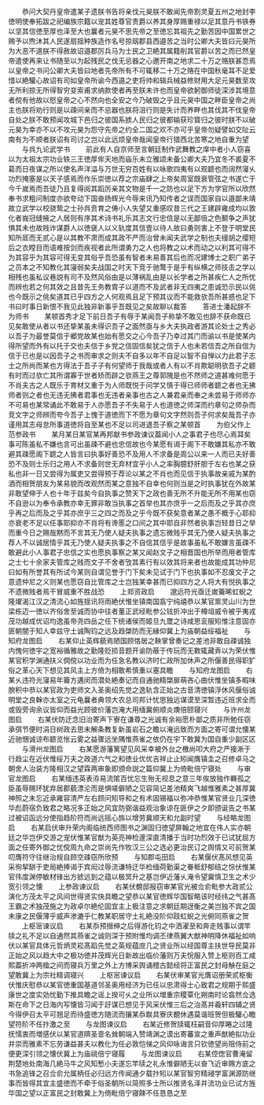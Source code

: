 <!-- { "loadSidebar": true } -->
　　恭问大契丹皇帝遣某子遗朕书告将亲伐元昊朕不敢闻先帝割灵夏五州之地封李徳明使奉拓跋之祀编族宗籍以宠其姓尊官贵爵以养其身厚赐重禄以足其意丹书铁券以坚其信徳至厚也泽至大也曩者元昊不思先帝之至徳忘其祖先之勤苦因中国累世之赐予以煦沐其人民遂扇揺种族造作名号掠刼郡县西邉苦之当时公卿大夫皆曰元昊所为大恶不道朕不得赦故诏邉郡厉兵马为士民之卫絶其属籍削其官爵以苦之而已然皇帝遣使再来让书随至以为起残民之伐无忌器之心邀开南之地求二十万之赂朕甚恧焉以皇帝之书问公卿大夫皆曰地者先帝所有不可辄移二十万之赂在中国秋毫耳不足爱惜以絶驩心故诏有司如皇帝所谕今西邉之吏将帅和辑兵械益修财用大足元昊数至攻无所利掠无所得智穷变索甫求纳款使者再至朕未许也而皇帝欲躬御师徒深涉其境意者傥有他故以怒皇帝之心不然向也全安之今乃破毁之乎且元昊中国之畔臣皇帝之尚主也朕将劝行则是以疎间亲而不忌器也朕将沮行则是失计而养畔也其伐其不伐皇帝自处之朕不敢预闻攻城下邑归之彼国系掳人民归之彼都输获珍寳归之彼时朕不以破元昊为幸亦不以不攻元昊为怨守先帝之约全二国之欢不亦可乎皇帝勿疑譬如交阯云南有为不顺者朕诏有司讨之岂以此远烦皇帝哉闻皇帝行猎西北苦寒之地自重为望
　　与呉九论武学书
　　前此有人自京师至言朝廷制作武舞教之庠中者小人窃喜以为太祖太宗功业轶三王徳厚侔天地而庙乐未立雅颂未备公卿大夫乃宜冬不裘夏不葛而日夜谋之所以使名声洋溢与万世无穷百姓有以咏歌四夷有以观聼也而阔然寖乆功烈掩塞是以天子感焉而作乐崇徳以荐之宗庙肆之上帝矣周室既衰管弦之书遂亡于今千嵗焉而吾徒乃且复得阅其蹈厉亲其文物是千一之防也以足下方为学官所以欣然奉书求粗问制度亦欲夸动下国奋扬辉光今辱来讯乃知传者之误而国家自以邉鄙未靖故立武学以校骁鸷之士孙呉贲育之俦小人失望又重感叹昔三代之王建辟雍成均以敦化者峩冠缝掖之人居则有序其术诗书礼乐其志文行忠信是以无鄙倍之色鬭争之声犹惧其未也故贱诈谋爵人以徳襃人以义轨度其信壹以待人故曰勇则害上不登于明堂民知所厎而无贰心是以其教不肃而成其政不严而治曾未闻夫武学之制也夫缦胡之缨短后之衣瞠目而语难按剑而疾视者此所谓勇力之人也将教之以术而动之以利其可得不为其容乎为其容可得无变其俗乎吾恐虽有智者未易善其后也而况建博士之职广弟子之员本之不知教化其寖弱矣夫战国之时天下竞于驰鹜于是乎有纵横之师技击之学以相残也虽私议巷説有司不及然风俗由是以薄祸乱由是以长学者之所甚疾仁人之所忧而辨也若之何其效之且昔先王务教胄子以道而不及武者非无四夷之患诚恐示民以佻也今既示之佻矣道其已乎四方之人何观焉且足下预其议而不能救欤吾所甚惑也足下书曰时事日新恨不我见此独非新事乎吾既见之矣故聊以裁答
　　答进士潘起辞不为师书
　　某顿首秀才足下前日吾子有辱于某闻吾子称挚不敢见也辞不获命既已见矣敢使从者以书还挚某虽未得识吾子之面然亟与乡大夫执政者游其论处士之秀必以吾子为最誉莫信于郷党故某也始有愿交之心今吾子乃幸过其门而谕以书是使某内得所望而外有以托于交也夫信于乡党之信固信矣犹之信于人也未若信吾之所自信为信于已也是以因吾子之书而审求之则夫不自多以年不自足以智不自惮以力此君子志士之所尚而某也方得法于吾子子有何望师于我哉或者人有以不肖欺聪明欤吾子之聼有时而过欤亡其所谓寡于世者矫而辟之欤燕王之尊郭隗是也不然师之道甚难何愿于不肖夫古之人既乐于育材又重于为人师既悦于问学又慎于得已师师者聼之者也无拂师者则之者也无违无拂者君事也无违者亲事也古之人兼君亲而奉之未尝易于师师亦不可易也某常诵此不敢易于人亦愿吾子不失易于人也道徳之师深而约章句之师杂而竞文字之师辨而夸今吾子上愧于道徳而下不愿为章句文字然则吾子何求矣哉吾子亦谨用其志母怠所事道徳将自至某也不足以司进退吾子察之某顿首
　　为伯父作上范参政书
　　某月某日某官某再邦献书参政谏议葢闻小人之事君子也尽心焉耳矣事可陈虽私不嫌也言可出虽疎不避也忠信故也今某愿有谒于阁下不敢嫌其私亦不敢避其疎愿阁下聼之人皆言曰执事好善恐不及用人不求备是周公以来一人而已夫好善恐不及则士乐归之用人不求备则世无弃材宜乎小人之率胸臆舒肝胆于左右也某之获私也非一日又尝得为属吏又尝得预于荐论以某之不肖也而见信于执事故亲戚为某酌酒而相贺朋友为某易貌而改观然而某之意独不自幸也何则当是之时执事犹在外故某非敢望伸于人也十年于兹矣今自执事之赞天下之政也善无所不升能无所不用某也窃不自逊以为奉令承教亦幸无罪非敢当执事之首举也其亦庶乎一之后而及之乎其亦庶乎再之后而及之乎其亦庶乎三之四之而及之乎今既不获矣意者某之愚不概于心耶抑亦衰老不足以任事耶抑亦不肖将有谗慝之口间之其中耶自非然者执事岂轻昔日之举而重今日之赐哉黙而不言其无乃使人疑夫执事之遗忘微贱乎其无乃使人疑夫执事之荐人不以诚居情乎其无乃使人疑夫执事之不自信其信乎是故事虽私不敢嫌言虽疎不敢避此小人事君子忠信之实也愿执事察之某又闻赵文子之相晋国也所举而用者管库之士七十余家夫管库之贱而文子不舍者攷其素行有以效其将来者也故能成其功仲尼曰如有所誉其有所试今某则自谓见誉于门下矣未见试于门下也执事如不忍废文子之意遗仲尼之义则某也愿窃自比管库之士岂独某幸甚而已抑四方之人将大有悦执事之不遗微贱者焉干冒威重不胜战恐
　　上郑资政启
　　邈远符光亟迁嵗籥晞虹蜺之隆燿渴江汉之清流心如旌揺讯将雨絶伏惟坐镇南国翕宁纯禧恭以某官禀灵山川为世梁栋迈一徳以齐俗舍至诚而协中往者董正武经毗参公铉折冲出于樽俎威令被乎夷戎茂功越成优诏均逸虽帝尧四岳之任下统诸侯而姬旦九罭之诗咸思衮服矧惟注意固亦匪朝闇于知人幸兹守土诚陶钧之远及趋棨防而无縁仰冀上为庙朝益绥福祉
　　与知府龙图启
　　右某仰止英辉藐焉陋国顾恪居之鞅掌曾奏记之差池非敢自疎诚独内愧何徳宇之宽裕循雅故之勤隆贬损音题开谕防蔽于传玩而无斁辄藏弆以为荣伏惟某官积学渊通扶义倜傥以功业而为任急名教以济时仁政所加休声之所偃善民得职犷俗之革心天下想见其风主上方倚为相敢希慎重以塞具瞻
　　与知府龙图启
　　右某乆违符光寖易年籥方遘闵而潜处絶奏记而自通驰精棨扉萌吝心曲伏惟坐镇多暇味腴积中恭以某官政为吏师文入圣奥绍先觉之逸轨含正始之古音清徳镇浮休风偃俗诚明堂之良榦亦太室之元龟曩者典领大农总司邦计忧思独远谋谟至深暂违近班求全而或毁旁询余议皆仰而益光顾彼价藩岂淹大用缅冀俯顺炎燠倍颐寝兴
　　与许州龙图启
　　右某伏防迂念旧治寄声下寮在谦尊之光诚有余裕愿朴鄙之质非所勉任窃承弭节便时涓日树政去思未解条教复新虽岩石之瞻以淹远致而方面之寄可谓允懐某近驰悃诚谅布聼览怅云雾之益骤远坐隅惟燕雀之依仍在宇下敢冀为国自重少副区区
　　与滑州龙图启
　　右某愿游藩篱望见风采幸被外台之檄尚叩大府之严接淅于行趋尘在近伏惟绥万夫之政道六气之和徳业优优吉祥止止矧闻膺镇圭之召修卓马之朝舍人治装方隆相汉之望霖两审象即颁命説之篇仰冀上为倚毗倍宁寝处
　　与审官龙图启
　　右某缅违英表洊易流隂百忧忘生殆无视息之意三年俟放独作羇孤之臣虽辱赐环犹弃居郡藐漂沦而是惧嗟僻陋之见容简记差池精爽飞越惟雅素之甚厚冀神照之未忘近承雍容清严左右顾问矧导和之有术固锡福以弥冲恭惟某官贤业几深徳华彪蔚宿负致君之略况多正始之风宜防弼谐益观治象谅在匪伊之夕即颁诞告之书某过被诏函远分使指趋阶符而尚远摇心旆以增劳冀顺天和允副时望
　　与经略龙图启
　　右某启伏审升荣内阁临统西师图书之渊固归徳望屏翰之地宜在伟人实亦朝廷之华岂伊交游之宠伏惟某官猷为英亮神检邃深直清播于当时功烈效于已试犹屈方面之任寄外御之忧傥周九命之崇尚先作牧汉三公之选必更治民订之舆情又可前贺某叨膺符守往继治规自顾空疎窃所欣预
　　与知郡屯田启
　　右某偃伏髙风想见英采徇挈缾于吏局絶捧谒于宾闳过辱流谦特迂华检缅荷勤渠之眷秪舒郁结之悰伏惟某官伟度渊停敏材锋出方摅远到之蕴以极冥升之基岂伊近藩乆淹令望冀慎卫生之术少宽引领之懐
　　上参政谏议启
　　右某伏覩邸报窃审某官光被佥俞毗参大政贰公演化方茂太平之风间世得贤实快具瞻之望恭以某官徳辉华国智略该时经纬之气甚髙王霸之术独茂施之为政卓尔絶伦固宜主上极注意之求朝廷期迓衡之美岂独不宾之国未康之民偃薄乎威声渗漉乎仁教某职居守土礼絶没阶仰跂虹蜺之光俯同燕雀之贺
　　上枢宻谏议启
　　右某忝预搢绅之后得游化钧之中洒濯至和奔走贱事以谓竿牍之礼不足以自通然其燕雀之诚则深于预附惟均调丕律燕翼大猷神明降休福祉如响伏以某官具体元哲炳灵崧髙蹈先觉之英规蕴庻几之贤业所以经国尊主扶世导民莫非正始之风以趋大中之极功徳并茂辉光日新故出临价藩则万夫恱服入赞上枢则百工咸熙葢折冲两楹之间而寝兵万里之外上方博采舆诵稽古懿经将正富民之封母觖在庭之望敢冀上为宗社精调寝兴
　　上枢宻谏议启
　　右某伏审某官光膺诏册荣贰枢衡伏惟庆慰恭以某官徳重国基道邻圣奥用经济为已任以忠肃得士心致君之规期于熙盛康世之度实効忧勤下推具瞻之谣上揆可乆之业所以増重宗稷覃化朔南时论翕然佥选斯在命下之日海内写懐皆习闻于訏谋已想见于风采伏惟三后之治髙并羲轩四辅之贤今得伊召太平可翘足而待盛徳方随流而攘某忝聫具寮庆覩休遇莫谐班贺但极驩心瞻望符阶不任抃激之至
　　与龙图谏议启
　　右某近修贺牍辄枉嗣音仰厚睠之过隆抚懦衷而増感伏以某官道隮圣壸名耸朝端入赞靖渊之谟出寄蕃宣之重声猷絶拟功业并崇而雅素不忘劳谦益甚夫以教化为任必敦恺悌之风仰咏诲言只钦徳望尚阻侍前之便更深引领之懐伏冀上为庙祧倍宁寝履
　　与龙图谏议启
　　右某倥偬官曹淹留荆楚地处南海几絶马牛之风知慙小夫遂忘竿牍之礼永惟僻陋无以奋飞近审赐方底之书急追锋之召佥俞允属柄任必归远方传闻通夕载抃矧以某官智穷精祲学富渊源防继事而皆得其宜主盛徳而不牵于俗圣朝所以简照多士所以推贤名泽并流功业已试方旌华国之望以正富民之封敢冀上为倚毗倍宁寝餗不任恳恳之至
